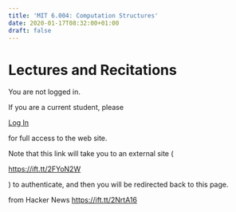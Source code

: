 ```yaml
---
title: 'MIT 6.004: Computation Structures'
date: 2020-01-17T08:32:00+01:00
draft: false
---
```


Lectures and Recitations
========================

You are not logged in.

If you are a current student, please

[Log In](https://6004.mit.edu/web/fall19/resources/lectures?loginaction=login)

for full access to the web site.

Note that this link will take you to an external site (

https://ift.tt/2FYoN2W

) to authenticate, and then you will be redirected back to this page.

  
  
from Hacker News https://ift.tt/2NrtA16